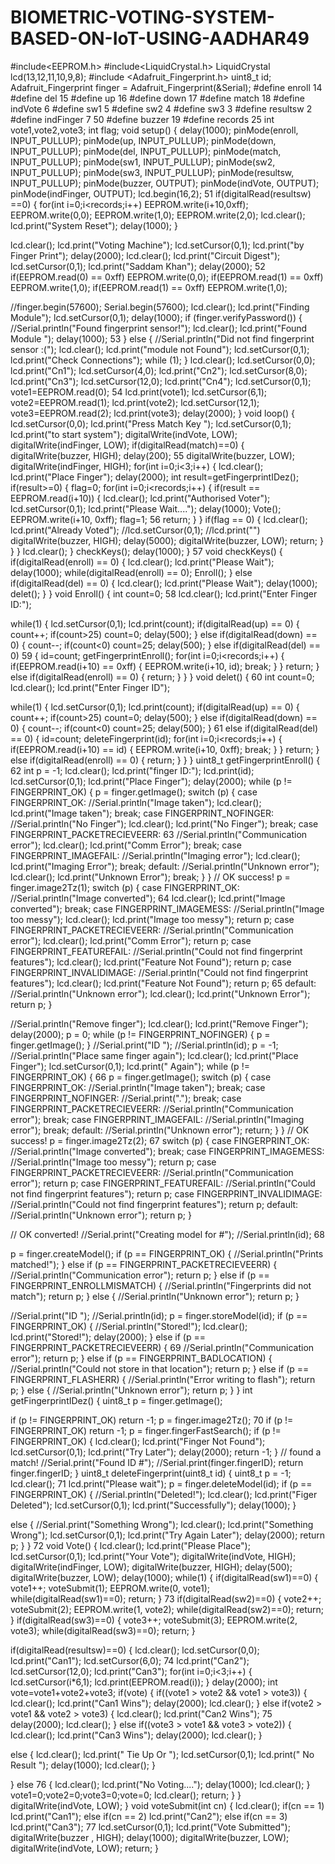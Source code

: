 # BIOMETRIC-VOTING-SYSTEM-BASED-ON-IoT-USING-AADHAR49
#include<EEPROM.h>
#include<LiquidCrystal.h>
LiquidCrystal lcd(13,12,11,10,9,8);
#include <Adafruit_Fingerprint.h>
uint8_t id;
Adafruit_Fingerprint finger = Adafruit_Fingerprint(&Serial);
#define enroll 14
#define del 15
#define up 16
#define down 17
#define match 18
#define indVote 6
#define sw1 5
#define sw2 4
#define sw3 3
#define resultsw 2
#define indFinger 7
50
#define buzzer 19
#define records 25
int vote1,vote2,vote3;
int flag;
void setup()
{
 delay(1000);
 pinMode(enroll, INPUT_PULLUP);
 pinMode(up, INPUT_PULLUP);
 pinMode(down, INPUT_PULLUP);
 pinMode(del, INPUT_PULLUP);
 pinMode(match, INPUT_PULLUP);
 pinMode(sw1, INPUT_PULLUP);
 pinMode(sw2, INPUT_PULLUP);
 pinMode(sw3, INPUT_PULLUP);
 pinMode(resultsw, INPUT_PULLUP);
 pinMode(buzzer, OUTPUT);
 pinMode(indVote, OUTPUT);
 pinMode(indFinger, OUTPUT);
lcd.begin(16,2);
51
 if(digitalRead(resultsw) ==0)
 {
 for(int i=0;i<records;i++)
 EEPROM.write(i+10,0xff);
 EEPROM.write(0,0);
 EEPROM.write(1,0);
 EEPROM.write(2,0);
 lcd.clear();
 lcd.print("System Reset");
 delay(1000);
 }

 lcd.clear();
 lcd.print("Voting Machine");
 lcd.setCursor(0,1);
 lcd.print("by Finger Print");
 delay(2000);
 lcd.clear();
 lcd.print("Circuit Digest");
 lcd.setCursor(0,1);
 lcd.print("Saddam Khan");
 delay(2000);
52
 if(EEPROM.read(0) == 0xff)
 EEPROM.write(0,0);
 if(EEPROM.read(1) == 0xff)
 EEPROM.write(1,0);
 if(EEPROM.read(1) == 0xff)
 EEPROM.write(1,0);


 //finger.begin(57600);
 Serial.begin(57600);
 lcd.clear();
 lcd.print("Finding Module");
 lcd.setCursor(0,1);
 delay(1000);
 if (finger.verifyPassword())
 {
 //Serial.println("Found fingerprint sensor!");
 lcd.clear();
 lcd.print("Found Module ");
 delay(1000);
53
 }
 else
 {
 //Serial.println("Did not find fingerprint sensor :(");
 lcd.clear();
 lcd.print("module not Found");
 lcd.setCursor(0,1);
 lcd.print("Check Connections");
 while (1);
 }
 lcd.clear();
 lcd.setCursor(0,0);
 lcd.print("Cn1");
 lcd.setCursor(4,0);
 lcd.print("Cn2");
 lcd.setCursor(8,0);
 lcd.print("Cn3");
 lcd.setCursor(12,0);
 lcd.print("Cn4");
 lcd.setCursor(0,1);
 vote1=EEPROM.read(0);
54
 lcd.print(vote1);
 lcd.setCursor(6,1);
 vote2=EEPROM.read(1);
 lcd.print(vote2);
 lcd.setCursor(12,1);
 vote3=EEPROM.read(2);
 lcd.print(vote3);
 delay(2000);
}
void loop()
{
lcd.setCursor(0,0);
lcd.print("Press Match Key ");
lcd.setCursor(0,1);
lcd.print("to start system");
digitalWrite(indVote, LOW);
digitalWrite(indFinger, LOW);
if(digitalRead(match)==0)
{
 digitalWrite(buzzer, HIGH);
 delay(200);
55
 digitalWrite(buzzer, LOW);
 digitalWrite(indFinger, HIGH);
 for(int i=0;i<3;i++)
 {
 lcd.clear();
 lcd.print("Place Finger");
 delay(2000);
 int result=getFingerprintIDez();
 if(result>=0)
 {
 flag=0;
 for(int i=0;i<records;i++)
 {
 if(result == EEPROM.read(i+10))
 {
 lcd.clear();
 lcd.print("Authorised Voter");
 lcd.setCursor(0,1);
 lcd.print("Please Wait....");
 delay(1000);
 Vote();
 EEPROM.write(i+10, 0xff);
 flag=1;
56
 return;
 }
 }
 if(flag == 0)
 {
 lcd.clear();
 lcd.print("Already Voted");
 //lcd.setCursor(0,1);
 //lcd.print("")
 digitalWrite(buzzer, HIGH);
 delay(5000);
 digitalWrite(buzzer, LOW);
 return;
 }
 }
 }
 lcd.clear();
}
checkKeys();
delay(1000);
}
57
void checkKeys()
{
 if(digitalRead(enroll) == 0)
 {
 lcd.clear();
 lcd.print("Please Wait");
 delay(1000);
 while(digitalRead(enroll) == 0);
 Enroll();
 }
 else if(digitalRead(del) == 0)
 {
 lcd.clear();
 lcd.print("Please Wait");
 delay(1000);
 delet();
 }
}
void Enroll()
{
 int count=0;
58
 lcd.clear();
 lcd.print("Enter Finger ID:");

 while(1)
 {
 lcd.setCursor(0,1);
 lcd.print(count);
 if(digitalRead(up) == 0)
 {
 count++;
 if(count>25)
 count=0;
 delay(500);
 }
 else if(digitalRead(down) == 0)
 {
 count--;
 if(count<0)
 count=25;
 delay(500);
 }
 else if(digitalRead(del) == 0)
59
 {
 id=count;
 getFingerprintEnroll();
 for(int i=0;i<records;i++)
 {
 if(EEPROM.read(i+10) == 0xff)
 {
 EEPROM.write(i+10, id);
 break;
 }
 }
 return;
 }
 else if(digitalRead(enroll) == 0)
 {
 return;
 }
}
}
void delet()
{
60
 int count=0;
 lcd.clear();
 lcd.print("Enter Finger ID");

 while(1)
 {
 lcd.setCursor(0,1);
 lcd.print(count);
 if(digitalRead(up) == 0)
 {
 count++;
 if(count>25)
 count=0;
 delay(500);
 }
 else if(digitalRead(down) == 0)
 {
 count--;
 if(count<0)
 count=25;
 delay(500);
 }
61
 else if(digitalRead(del) == 0)
 {
 id=count;
 deleteFingerprint(id);
 for(int i=0;i<records;i++)
 {
 if(EEPROM.read(i+10) == id)
 {
 EEPROM.write(i+10, 0xff);
 break;
 }
 }
 return;
 }
 else if(digitalRead(enroll) == 0)
 {
 return;
 }
}
}
uint8_t getFingerprintEnroll()
{
62
 int p = -1;
 lcd.clear();
 lcd.print("finger ID:");
 lcd.print(id);
 lcd.setCursor(0,1);
lcd.print("Place Finger");
 delay(2000);
 while (p != FINGERPRINT_OK)
 {
 p = finger.getImage();
 switch (p)
 {
 case FINGERPRINT_OK:
 //Serial.println("Image taken");
 lcd.clear();
 lcd.print("Image taken");
 break;
 case FINGERPRINT_NOFINGER:
 //Serial.println("No Finger");
 lcd.clear();
 lcd.print("No Finger");
 break;
 case FINGERPRINT_PACKETRECIEVEERR:
63
 //Serial.println("Communication error");
 lcd.clear();
 lcd.print("Comm Error");
 break;
 case FINGERPRINT_IMAGEFAIL:
 //Serial.println("Imaging error");
 lcd.clear();
 lcd.print("Imaging Error");
 break;
 default:
 //Serial.println("Unknown error");
 lcd.clear();
 lcd.print("Unknown Error");
 break;
 }
 }
 // OK success!
 p = finger.image2Tz(1);
 switch (p) {
 case FINGERPRINT_OK:
 //Serial.println("Image converted");
64
 lcd.clear();
 lcd.print("Image converted");
 break;
 case FINGERPRINT_IMAGEMESS:
 //Serial.println("Image too messy");
 lcd.clear();
 lcd.print("Image too messy");
 return p;
 case FINGERPRINT_PACKETRECIEVEERR:
 //Serial.println("Communication error");
 lcd.clear();
 lcd.print("Comm Error");
 return p;
 case FINGERPRINT_FEATUREFAIL:
 //Serial.println("Could not find fingerprint features");
 lcd.clear();
 lcd.print("Feature Not Found");
 return p;
 case FINGERPRINT_INVALIDIMAGE:
 //Serial.println("Could not find fingerprint features");
 lcd.clear();
 lcd.print("Feature Not Found");
 return p;
65
 default:
 //Serial.println("Unknown error");
 lcd.clear();
 lcd.print("Unknown Error");
 return p;
 }

 //Serial.println("Remove finger");
 lcd.clear();
 lcd.print("Remove Finger");
 delay(2000);
 p = 0;
 while (p != FINGERPRINT_NOFINGER) {
 p = finger.getImage();
 }
 //Serial.print("ID "); //Serial.println(id);
 p = -1;
 //Serial.println("Place same finger again");
 lcd.clear();
 lcd.print("Place Finger");
 lcd.setCursor(0,1);
 lcd.print(" Again");
 while (p != FINGERPRINT_OK) {
66
 p = finger.getImage();
 switch (p) {
 case FINGERPRINT_OK:
 //Serial.println("Image taken");
 break;
 case FINGERPRINT_NOFINGER:
 //Serial.print(".");
 break;
 case FINGERPRINT_PACKETRECIEVEERR:
 //Serial.println("Communication error");
 break;
 case FINGERPRINT_IMAGEFAIL:
 //Serial.println("Imaging error");
 break;
 default:
 //Serial.println("Unknown error");
 return;
 }
 }
 // OK success!
 p = finger.image2Tz(2);
67
 switch (p) {
 case FINGERPRINT_OK:
 //Serial.println("Image converted");
 break;
 case FINGERPRINT_IMAGEMESS:
 //Serial.println("Image too messy");
 return p;
 case FINGERPRINT_PACKETRECIEVEERR:
 //Serial.println("Communication error");
 return p;
 case FINGERPRINT_FEATUREFAIL:
 //Serial.println("Could not find fingerprint features");
 return p;
 case FINGERPRINT_INVALIDIMAGE:
 //Serial.println("Could not find fingerprint features");
 return p;
 default:
 //Serial.println("Unknown error");
 return p;
 }

 // OK converted!
 //Serial.print("Creating model for #"); //Serial.println(id);
68

 p = finger.createModel();
 if (p == FINGERPRINT_OK) {
 //Serial.println("Prints matched!");
 } else if (p == FINGERPRINT_PACKETRECIEVEERR) {
 //Serial.println("Communication error");
 return p;
 } else if (p == FINGERPRINT_ENROLLMISMATCH) {
 //Serial.println("Fingerprints did not match");
 return p;
 } else {
 //Serial.println("Unknown error");
 return p;
 }

 //Serial.print("ID "); //Serial.println(id);
 p = finger.storeModel(id);
 if (p == FINGERPRINT_OK) {
 //Serial.println("Stored!");
 lcd.clear();
 lcd.print("Stored!");
 delay(2000);
 } else if (p == FINGERPRINT_PACKETRECIEVEERR) {
69
 //Serial.println("Communication error");
 return p;
 } else if (p == FINGERPRINT_BADLOCATION) {
 //Serial.println("Could not store in that location");
 return p;
 } else if (p == FINGERPRINT_FLASHERR) {
 //Serial.println("Error writing to flash");
 return p;
 }
 else {
 //Serial.println("Unknown error");
 return p;
 }
}
int getFingerprintIDez()
{
 uint8_t p = finger.getImage();

 if (p != FINGERPRINT_OK)
 return -1;
 p = finger.image2Tz();
70
 if (p != FINGERPRINT_OK)
 return -1;
 p = finger.fingerFastSearch();
 if (p != FINGERPRINT_OK)
 {
 lcd.clear();
 lcd.print("Finger Not Found");
 lcd.setCursor(0,1);
 lcd.print("Try Later");
 delay(2000);
 return -1;
 }
 // found a match!
 //Serial.print("Found ID #");
 //Serial.print(finger.fingerID);
 return finger.fingerID;
}
uint8_t deleteFingerprint(uint8_t id)
{
 uint8_t p = -1;
 lcd.clear();
71
 lcd.print("Please wait");
 p = finger.deleteModel(id);
 if (p == FINGERPRINT_OK)
 {
 //Serial.println("Deleted!");
 lcd.clear();
 lcd.print("Figer Deleted");
 lcd.setCursor(0,1);
 lcd.print("Successfully");
 delay(1000);
 }

 else
 {
 //Serial.print("Something Wrong");
 lcd.clear();
 lcd.print("Something Wrong");
 lcd.setCursor(0,1);
 lcd.print("Try Again Later");
 delay(2000);
 return p;
 }
}
72
void Vote()
{
 lcd.clear();
 lcd.print("Please Place");
 lcd.setCursor(0,1);
 lcd.print("Your Vote");
 digitalWrite(indVote, HIGH);
 digitalWrite(indFinger, LOW);
 digitalWrite(buzzer, HIGH);
 delay(500);
 digitalWrite(buzzer, LOW);
 delay(1000);
 while(1)
 {
 if(digitalRead(sw1)==0)
 {
 vote1++;
 voteSubmit(1);
 EEPROM.write(0, vote1);
 while(digitalRead(sw1)==0);
 return;
 }
73
 if(digitalRead(sw2)==0)
 {
 vote2++;
 voteSubmit(2);
 EEPROM.write(1, vote2);
 while(digitalRead(sw2)==0);
 return;
 }
 if(digitalRead(sw3)==0)
 {
 vote3++;
 voteSubmit(3);
 EEPROM.write(2, vote3);
 while(digitalRead(sw3)==0);
 return;
 }

 if(digitalRead(resultsw)==0)
 {
 lcd.clear();
 lcd.setCursor(0,0);
 lcd.print("Can1");
 lcd.setCursor(6,0);
74
 lcd.print("Can2");
 lcd.setCursor(12,0);
 lcd.print("Can3");
 for(int i=0;i<3;i++)
 {
 lcd.setCursor(i*6,1);
 lcd.print(EEPROM.read(i));
 }
 delay(2000);
 int vote=vote1+vote2+vote3;
 if(vote)
 {
 if((vote1 > vote2 && vote1 > vote3))
 {
 lcd.clear();
 lcd.print("Can1 Wins");
 delay(2000);
 lcd.clear();
 }
 else if(vote2 > vote1 && vote2 > vote3)
 {
 lcd.clear();
 lcd.print("Can2 Wins");
75
 delay(2000);
 lcd.clear();
 }
 else if((vote3 > vote1 && vote3 > vote2))
 {
 lcd.clear();
 lcd.print("Can3 Wins");
 delay(2000);
 lcd.clear();
 }

 else
 {
 lcd.clear();
 lcd.print(" Tie Up Or ");
 lcd.setCursor(0,1);
 lcd.print(" No Result ");
 delay(1000);
 lcd.clear();
 }

 }
 else 
76
 {
 lcd.clear();
 lcd.print("No Voting....");
 delay(1000);
 lcd.clear();
 }
 vote1=0;vote2=0;vote3=0;vote=0;
 lcd.clear();
 return;
 }
 }
 digitalWrite(indVote, LOW);
}
void voteSubmit(int cn)
{
 lcd.clear();
 if(cn == 1)
 lcd.print("Can1");
 else if(cn == 2)
 lcd.print("Can2");
 else if(cn == 3)
 lcd.print("Can3");
77
 lcd.setCursor(0,1);
 lcd.print("Vote Submitted");
 digitalWrite(buzzer , HIGH);
 delay(1000);
 digitalWrite(buzzer, LOW);
 digitalWrite(indVote, LOW);
 return;
}
